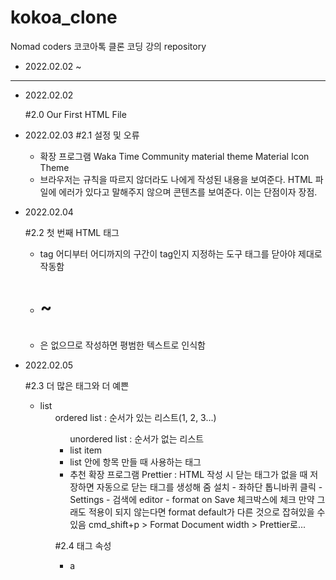 # kokoa_clone

Nomad coders 코코아톡 클론 코딩 강의 repository

- 2022.02.02 ~

---

- 2022.02.02

  #2.0 Our First HTML File

- 2022.02.03
  #2.1 설정 및 오류

  - 확장 프로그램
    Waka Time
    Community material theme
    Material Icon Theme
  - 브라우저는 규칙을 따르지 않더라도 나에게 작성된 내용을 보여준다. HTML 파일에 에러가 있다고 말해주지 않으며 콘텐츠를 보여준다. 이는 단점이자 장점.

- 2022.02.04

  #2.2 첫 번째 HTML 태그

  - tag
    어디부터 어디까지의 구간이 tag인지 지정하는 도구
    태그를 닫아야 제대로 작동함
  - <h1> ~ <h6>
  - <h7>은 없으므로 작성하면 평범한 텍스트로 인식함

- 2022.02.05

  #2.3 더 많은 태그와 더 예쁜

  - list
    <ol> ordered list : 순서가 있는 리스트(1, 2, 3...)
    <ul> unordered list : 순서가 없는 리스트
  - list item
    <li> list 안에 항목 만들 때 사용하는 태그
  - 추천 확장 프로그램
    Prettier : HTML 작성 시 닫는 태그가 없을 때 저장하면 자동으로 닫는 태그를 생성해 줌
    설치 - 좌하단 톱니바퀴 클릭 - Settings - 검색에 editor - format on Save 체크박스에 체크
    만약 그래도 적용이 되지 않는다면 format default가 다른 것으로 잡혀있을 수 있음
    cmd_shift+p > Format Document width > Prettier로...

  #2.4 태그 속성

  - a
